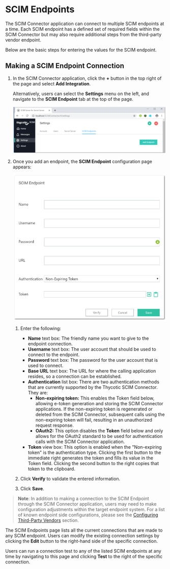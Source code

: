 [title]: # (SCIM Endpoints)
[tags]: # (connecting,configuration)
[priority]: # (202)
# SCIM Endpoints

The SCIM Connector application can connect to multiple SCIM endpoints at a time. Each SCIM endpoint has a defined set of required fields within the SCIM Connector but may also require additional steps from the third-party vendor endpoint.

Below are the basic steps for entering the values for the SCIM endpoint.

## Making a SCIM Endpoint Connection

1. In the SCIM Connector application, click the __+__ button in the top right of the page and select __Add Integration__.

   Alternatively, users can select the __Settings__ menu on the left, and navigate to the __SCIM Endpoint__ tab at the top of the page.

   ![endpoint](images/endpoint-1.png "SCIM Endpoints tab under Settings")
1. Once you add an endpoint, the __SCIM Endpoint__ configuration page appears:  

   ![endpoint config](images/endpoint-2.png "SCIM Endpoint configuration page")
   1. Enter the following:

      * __Name__ text box: The friendly name you want to give to the endpoint connection.
      * __Username__ text box: The user account that should be used to connect to the endpoint.
      * __Password__ text box: The password for the user account that is used to connect.
      * __Base URL__ text box: The URL for where the calling application resides, so a connection can be established.
      * __Authentication__ list box: There are two authentication methods that are currently supported by the Thycotic SCIM Connector. They are:
        * __Non-expiring token:__ This enables the Token field below, allowing e-token generation and storing the SCIM Connector applications.  If the non-expiring token is regenerated or deleted from the SCIM Connector, subsequent calls using the non-expiring token will fail, resulting in an unauthorized request response.
        * __OAuth2:__ This option disables the __Token__ field below and only allows for the OAuth2 standard to be used for authentication calls with the SCIM Connector application.
      * __Token__ view box: This option is enabled when the "Non-expiring token" is the authentication type. Clicking the first button to the immediate right generates the token and fills its value in the Token field. Clicking the second button to the right copies that token to the clipboard.
   1. Click __Verify__ to validate the entered information.
   1. Click __Save__.

>**Note**: In addition to making a connection to the SCIM Endpoint through the SCIM Connector application, users may need to make configuration adjustments within the target endpoint system. For a list of known endpoint side configurations, please see the [Configuring Third-Party Vendors](#ConfiguringThird-PartyVendors) section.

The SCIM Endpoints page lists all the current connections that are made to any SCIM endpoint. Users can modify the existing connection settings by clicking the __Edit__ button to the right-hand side of the specific connection.

Users can run a connection test to any of the listed SCIM endpoints at any time by navigating to this page and clicking __Test__ to the right of the specific connection.
